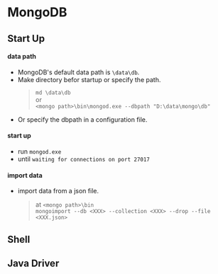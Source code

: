 # MongoDB

## Start Up
#### data path
- MongoDB's default data path is `\data\db`.
- Make directory befor startup or specify the path.
  > `md \data\db`  
  > or  
  > `<mongo path>\bin\mongod.exe --dbpath "D:\data\mongo\db"`
- Or specify the dbpath in a configuration file.

#### start up
- run `mongod.exe`
- until `waiting for connections on port 27017`

#### import data
- import data from a json file.  
  > at `<mongo path>\bin`  
  > `mongoimport --db <XXX> --collection <XXX> --drop --file <XXX.json>`  

## Shell




## Java Driver


